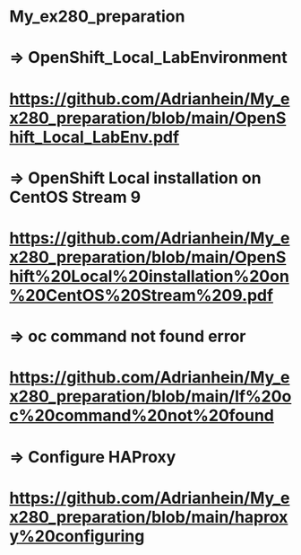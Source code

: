 # My_ex280_preparation

# => OpenShift_Local_LabEnvironment
# https://github.com/Adrianhein/My_ex280_preparation/blob/main/OpenShift_Local_LabEnv.pdf

# => OpenShift Local installation on CentOS Stream 9
# https://github.com/Adrianhein/My_ex280_preparation/blob/main/OpenShift%20Local%20installation%20on%20CentOS%20Stream%209.pdf

# => oc command not found error
# https://github.com/Adrianhein/My_ex280_preparation/blob/main/If%20oc%20command%20not%20found

# => Configure HAProxy 
# https://github.com/Adrianhein/My_ex280_preparation/blob/main/haproxy%20configuring



